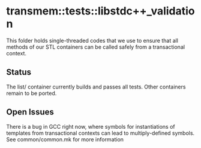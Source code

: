 transmem::tests::libstdc++_validation
=====

This folder holds single-threaded codes that we use to ensure that all
methods of our STL containers can be called safely from a transactional
context.

Status
-----

The list/ container currently builds and passes all tests.  Other containers
remain to be ported.

Open Issues
-----

There is a bug in GCC right now, where symbols for instantiations of
templates from transactional contexts can lead to multiply-defined symbols.
See common/common.mk for more information
